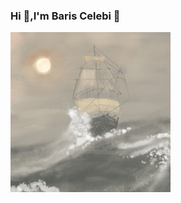 ### Hi 👋,I'm Baris Celebi 👋
![](https://github.com/barisceleb1/barisceleb1/blob/master/sailboat-1685_256.gif)    
<!--------------------------------------------------------------------------------------
**barisceleb1/barisceleb1** is a ✨ _special_ ✨ repository because its `README.md` (this file) appears on your GitHub profile.

Here are some ideas to get you started:

- 🔭 I’m currently working on ...
- 🌱 I’m currently learning ...
- 👯 I’m looking to collaborate on ...
- 🤔 I’m looking for help with ...
- 💬 Ask me about ...
- 📫 How to reach me: ...
- 😄 Pronouns: ...
- ⚡ Fun fact: ...
-->
